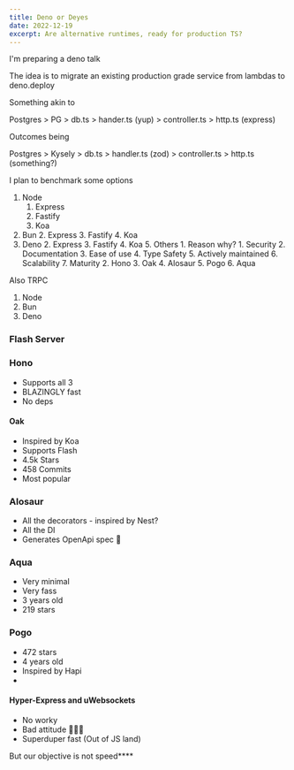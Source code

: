 ```yaml
---
title: Deno or Deyes
date: 2022-12-19
excerpt: Are alternative runtimes, ready for production TS?
---
```

I'm preparing a deno talk

The idea is to migrate an existing production grade service from lambdas to deno.deploy

Something akin to

Postgres > PG > db.ts > hander.ts (yup) > controller.ts > http.ts (express)

Outcomes being

Postgres > Kysely > db.ts > handler.ts (zod) > controller.ts > http.ts (something?)

I plan to benchmark some options

1. Node
	1. Express
	2. Fastify
	3. Koa
2. Bun
	2. Express
	3. Fastify
	4. Koa
4. Deno
	2. Express
	3. Fastify
	4. Koa
	5. Others
		1. Reason why?
			1. Security
			2. Documentation
			3. Ease of use
			4. Type Safety
			5. Actively maintained
			6. Scalability
			7. Maturity
		2. Hono
		3. Oak
		4. Alosaur
		5. Pogo
		6. Aqua

Also
TRPC
1. Node
2. Bun
3. Deno

### Flash Server

### Hono
- Supports all 3
- BLAZINGLY fast
- No deps


#### Oak
- Inspired by Koa
- Supports Flash
- 4.5k Stars
- 458 Commits
- Most popular

### Alosaur
- All the decorators - inspired by Nest?
- All the DI
- Generates OpenApi spec 💖

### Aqua
- Very minimal
- Very fass
- 3 years old
- 219 stars

### Pogo
- 472 stars
- 4 years old
- Inspired by Hapi
- 

#### Hyper-Express and uWebsockets
- No worky
- Bad attitude 🤷🏻‍♂️
- Superduper fast (Out of JS land)


But our objective is not speed****